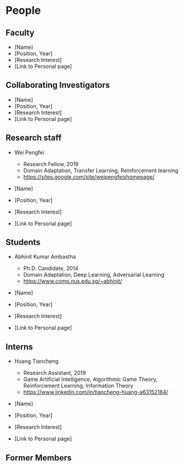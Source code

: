 # People

## Faculty

- [Name]
- [Position, Year]
- [Research Interest]
- [Link to Personal page]

## Collaborating Investigators
- [Name]
- [Position, Year]
- [Research Interest]
- [Link to Personal page]

## Research staff

- Wei Pengfei
  - Research Fellow, 2019
  - Domain Adaptation, Transfer Learning, Reinforcement learning
  - https://sites.google.com/site/weipengfeishomepage/
  
- [Name]
- [Position, Year]
- [Research Interest]
- [Link to Personal page]

## Students 

- Abhinit Kumar Ambastha
  - Ph.D. Candidate, 2014
  - Domain Adaptation, Deep Learning, Adversarial Learning
  - https://www.comp.nus.edu.sg/~abhinit/

- [Name]
- [Position, Year]
- [Research Interest]
- [Link to Personal page]

## Interns
- Huang Tiancheng
  - Research Assistant, 2019
  - Game Artificial Intelligence, Algorithmic Game Theory, Reinforcement Learning, Information Theory
  - https://www.linkedin.com/in/tiancheng-huang-a63152184/


- [Name]
- [Position, Year]
- [Research Interest]
- [Link to Personal page]

## Former Members
